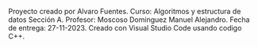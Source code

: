 Proyecto creado por Alvaro Fuentes.
Curso: Algoritmos y estructura de datos Sección A.
Profesor: Moscoso Dominguez Manuel Alejandro.
Fecha de entrega: 27-11-2023.
Creado con Visual Studio Code usando codigo C++.

